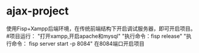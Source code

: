 # ajax-project
使用Fisp+Xampp后端环境，在传统前端结构下开启调试服务器，即可开启项目。
#项目运行：
"打开xampp,开启apache和mysql"
"执行命令：fisp release"
"执行命令： fisp server start -p 8084" 在8084端口开启项目

